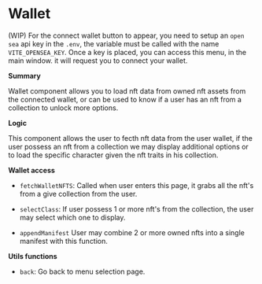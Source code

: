 # Wallet

(WIP) For the connect wallet button to appear, you need to setup an `open sea` api key in the `.env`, the variable must be called with the name `VITE_OPENSEA_KEY`. Once a key is placed, you can access this menu, in the main window. it will request you to connect your wallet.

**Summary**

Wallet component allows you to load nft data from owned nft assets from the connected wallet, or can be used to know if a user has an nft from a collection to unlock more options.

**Logic**

This component allows the user to fecth nft data from the user wallet, if the user possess an nft from a collection we may display additional options or to load the specific character given the nft traits in his collection.

**Wallet access**

- `fetchWalletNFTS`: Called when user enters this page, it grabs all the nft's from a give collection from the user.

- `selectClass`: If user possess 1 or more nft's from the collection, the user may select which one to display.

- `appendManifest` User may combine 2 or more owned nfts into a single manifest with this function.

**Utils functions**

- `back`: Go back to menu selection page.

